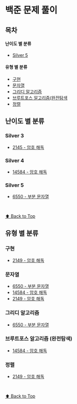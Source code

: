 # 백준 문제 풀이

## 목차

#### 난이도 별 분류

- [Silver 5](#silver-5)

#### 유형 별 분류

- [구현](#구현)
- [문자열](#문자열)
- [그리디 알고리즘](#그리디-알고리즘)
- [브루트포스 알고리즘(완전탐색](#브루트포스-알고리즘-완전탐색)
- [정렬](#정렬)

## 난이도 별 분류

### Silver 3

- [2145 - 암호 해독](./Silver3/2149_암호%20해독/problem.md)

### Silver 4

- [14584 - 암호 해독](./Silver4/14584_암호%20해독/problem.md)

### Silver 5

- [6550 - 부분 문자열](./Silver5/6550_부분%20문자열/problem.md)

<br />

[⬆ Back to Top](#목차)
<br />

## 유형 별 분류

### 구현

- [2149 - 암호 해독](./Silver3/2149_암호%20해독/problem.md)

### 문자열

- [6550 - 부분 문자열](./Silver5/6550_부분%20문자열/problem.md)
- [14584 - 암호 해독](./Silver4/14584_암호%20해독/problem.md)
- [2149 - 암호 해독](./Silver3/2149_암호%20해독/problem.md)

### 그리디 알고리즘

- [6550 - 부분 문자열](./Silver5/6550_부분%20문자열/problem.md)

### 브루트포스 알고리즘 (완전탐색)

- [14584 - 암호 해독](./Silver4/14584_암호%20해독/problem.md)

### 정렬

- [2149 - 암호 해독](./Silver3/2149_암호%20해독/problem.md)

<br />

[⬆ Back to Top](#목차)
<br />
